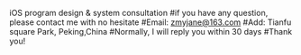 iOS program design & system consultation
#if you have any question, please contact me with no hesitate
#Email: zmyjane@163.com
#Add: Tianfu square Park, Peking,China
#Normally, I will reply you within 30 days
#Thank you!



